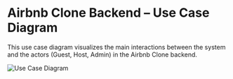 # Airbnb Clone Backend – Use Case Diagram

This use case diagram visualizes the main interactions between the system and the actors (Guest, Host, Admin) in the Airbnb Clone backend.

![Use Case Diagram](airbnb-backend-use-case.png)
